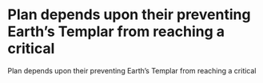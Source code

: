 # Plan depends upon their preventing Earth’s Templar from reaching a critical

Plan depends upon their preventing Earth’s Templar from reaching a critical